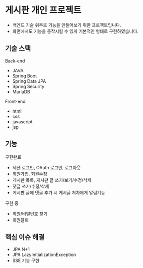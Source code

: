 # 게시판 개인 프로젝트
* 백엔드 기술 위주로 기능을 만들어보기 위한 프로젝트입니다.
* 화면에서도 기능을 동작시킬 수 있게 기본적인 형태로 구현하였습니다.

## 기술 스택
Back-end
* JAVA
* Spring Boot
* Spring Data JPA
* Spring Security
* MariaDB

Front-end
* html
* css
* javascript
* jsp

## 기능
구현완료
* 세션 로그인, OAuth 로그인, 로그아웃
* 회원가입, 회원수정
* 게시판 목록, 게시판 글 쓰기/보기/수정/삭제
* 댓글 쓰기/수정/삭제
* 게시판 글에 댓글 추가 시 게시글 저자에게 알림기능

구현 중
* 회원/비밀번호 찾기
* 회원탈퇴

## 핵심 이슈 해결
* JPA N+1
* JPA LazyInitializationException
* SSE 기능 구현
